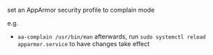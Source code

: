 set an AppArmor security profile to complain mode

e.g.
- `aa-complain /usr/bin/man`
afterwards, run
`sudo systemctl reload apparmor.service` to have changes take effect

